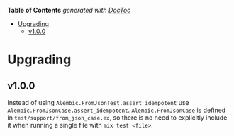 <!-- START doctoc generated TOC please keep comment here to allow auto update -->
<!-- DON'T EDIT THIS SECTION, INSTEAD RE-RUN doctoc TO UPDATE -->
**Table of Contents**  *generated with [DocToc](https://github.com/thlorenz/doctoc)*

- [Upgrading](#upgrading)
  - [v1.0.0](#v100)

<!-- END doctoc generated TOC please keep comment here to allow auto update -->

# Upgrading

## v1.0.0

Instead of using `Alembic.FromJsonTest.assert_idempotent` use `Alembic.FromJsonCase.assert_idempotent`.  `Alembic.FromJsonCase` is defined in `test/support/from_json_case.ex`, so there is no need to explicitly include it when running a single file with `mix test <file>`.
